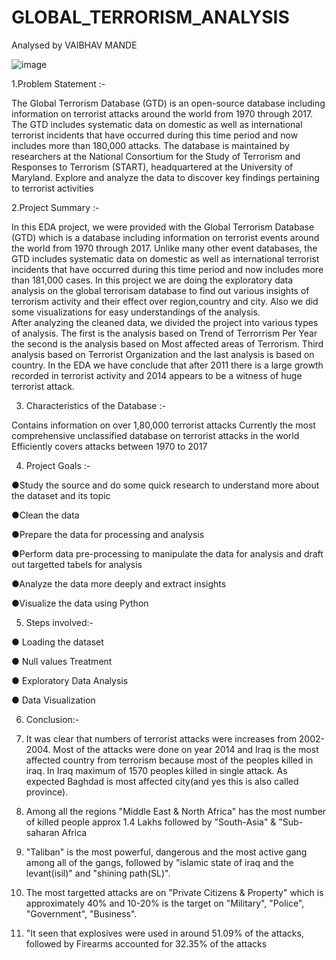 # GLOBAL_TERRORISM_ANALYSIS
Analysed by VAIBHAV MANDE


![image](https://user-images.githubusercontent.com/125561289/221137625-e59a3c19-3fc9-40a5-9402-50d07cbcb083.png)




1.Problem Statement :-

The Global Terrorism Database (GTD) is an open-source database including information on terrorist attacks around the world from 1970 through 2017. The GTD includes systematic data on domestic as well as international terrorist incidents that have occurred during this time period and now includes more than 180,000 attacks. The database is maintained by researchers at the National Consortium for the Study of Terrorism and Responses to Terrorism (START), headquartered at the University of Maryland.
Explore and analyze the data to discover key findings pertaining to terrorist activities

2.Project Summary :-

In this EDA project, we were provided with the Global Terrorism Database (GTD) which is a database including information on terrorist events around the world from 1970 through 2017. Unlike many other event databases, the GTD includes systematic data on domestic as well as international terrorist incidents that have occurred during this time period and now includes more than 181,000 cases.
In this project we are doing the exploratory data analysis on the global terrorisam database to find out various insights of terrorism activity and their effect over region,country and city. Also we did some visualizations for easy understandings of the analysis.   
After analyzing the cleaned data, we divided the project into various types of analysis. The first is the analysis based on Trend of Terrorrism Per Year the second is the analysis based on Most affected areas of Terrorism. Third analysis based on Terrorist Organization and the last analysis is based on country.
In the EDA we have conclude that after 2011 there is a large growth recorded in terrorist activity and 2014 appears to be a witness of huge terrorist attack.

3. Characteristics of the Database :-

Contains information on over 1,80,000 terrorist attacks
Currently the most comprehensive unclassified database on terrorist attacks in the world
Efficiently covers attacks between 1970 to 2017

4. Project Goals :- 

 ●Study the source and do some quick research to understand more about the dataset and its topic
 
 ●Clean the data
 
 ●Prepare the data for processing and analysis
 
 ●Perform data pre-processing to manipulate the data for analysis and draft out targetted tabels for analysis
 
 ●Analyze the data more deeply and extract insights
 
 ●Visualize the data using Python 


5. Steps involved:-

● Loading the dataset

● Null values Treatment

● Exploratory Data Analysis

● Data Visualization


6. Conclusion:-

1. It was clear that numbers of terrorist attacks were increases from 2002-2004. Most of the attacks were done on year 2014 and Iraq is the most affected country from terrorism because most of the peoples killed in iraq. In Iraq maximum of 1570 peoples killed in single attack. As expected Baghdad is most affected city(and yes this is also called province).

2. Among all the regions "Middle East & North Africa" has the most number of killed people approx 1.4 Lakhs followed by "South-Asia" & "Sub-saharan Africa

3. "Taliban" is the most powerful, dangerous and the most active gang among all of the gangs, followed by "islamic state of iraq and the levant(isil)" and "shining path(SL)".

4. The most targetted attacks are on "Private Citizens & Property" which is approximately 40% and 10-20% is the target on "Military", "Police", "Government", "Business".

5. "It seen that explosives were used in around 51.09% of the attacks, followed by Firearms accounted for 32.35% of the attacks
